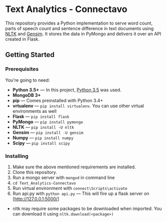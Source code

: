 # Text Analytics - Connectavo

This repository provides a Python implementation to serve word count, parts of speech count and sentence difference in text documents using [NLTK] and [Gensim].
It stores the data in PyMongo and delivers it over an API created in Flask.

[NLTK]: https://www.nltk.org/
[Gensim]: https://github.com/RaRe-Technologies/gensim

## Getting Started

### Prerequisites

You're going to need:

 - **Python 3.5+** — In this project, [Python 3.5] was used.
 - **MongoDB 3+**
 - **pip** — Comes preinstalled with Python 3.4+
 - **vrtualenv** — `pip install virtualenv`. You can use other virtual environments as well
 - **Flask** — `pip install flask` 
 - **PyMongo** — `pip install pymongo`
 - **NLTK** — `pip install -U nltk`
 - **Gensim** — `pip install -U gensim`
 - **Numpy** — `pip install numpy`
 - **Scipy** — `pip install scipy`
 
 [Python 3.5]: https://www.python.org/downloads/release/python-354/
 
 ### Installing
 
 1. Make sure the above mentioned requirements are installed.
 2. Clone this repository.
 3. Run a mongo server with `mongod` in command line
 4. `cd Text_Analytics-Connectavo` 
 5. Run virtual environment with `connect\Scripts\activate`
 6. Run api.py with `python api.py` — This will fire up a flask server on [http://127.0.0.1:5000/]
 
 * nltk may require some packages to be downloaded when imported. You can download it using `nltk.download(<package>)`
 
 [http://127.0.0.1:5000/]: http://127.0.0.1:5000/
 
